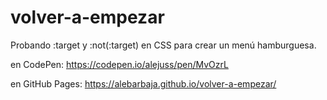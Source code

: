 # volver-a-empezar
Probando :target y :not(:target) en CSS para crear un menú hamburguesa.

en CodePen: https://codepen.io/alejuss/pen/MvOzrL

en GitHub Pages: https://alebarbaja.github.io/volver-a-empezar/
